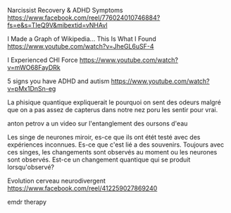 
Narcissist Recovery & ADHD Symptoms
https://www.facebook.com/reel/776024010746884?fs=e&s=TIeQ9V&mibextid=vNHAvl


I Made a Graph of Wikipedia... This Is What I Found
https://www.youtube.com/watch?v=JheGL6uSF-4


I Experienced CHI Force
https://www.youtube.com/watch?v=mWO68FayDRk


5 signs you have ADHD and autism
https://www.youtube.com/watch?v=pMx1DnSn-eg

La phisique quantique expliquerait le pourquoi on sent des odeurs malgré que on a pas assez de capterus dans notre nez poru les sentir pour vrai.


anton petrov a un video sur l'entanglement des oursons d'eau


Les singe de neurones miroir, es-ce que ils ont étét testé avec des expériences inconnues. Es-ce que c'est lié a des souvenirs.
Toujours avec ces singes, les changements sont observés au moment ou les neurones sont observés. Est-ce un changement quantique qui se produit lorsqu'observé?

Evolution cerveau neurodivergent
https://www.facebook.com/reel/412259027869240


emdr therapy






